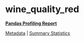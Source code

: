 # wine_quality_red

[**Pandas Profiling Report**](../docs_sources/profile/wine_quality_red.html)

[Metadata](metadata.yaml) | [Summary Statistics](summary_stats.csv)

